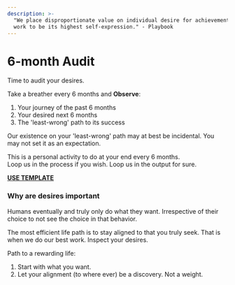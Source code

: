 ```yaml
---
description: >-
  "We place disproportionate value on individual desire for achievement and for
  work to be its highest self-expression." - Playbook
---
```


# 6-month Audit

Time to audit your desires.  
  
Take a breather every 6 months and **Observe**: 

1. Your journey of the past 6 months
2. Your desired next 6 months 
3. The 'least-wrong' path to its success

Our existence on your 'least-wrong' path may at best be incidental. You may not set it as an expectation.

  
This is a personal activity to do at your end every 6 months.   
Loop us in the process if you wish. Loop us in the output for sure.

[**USE TEMPLATE**](https://docs.google.com/document/d/187Tgk8ePr__P3OZpBGgciagdKDOZlPlnWDgfeRrjcJE/edit)  


### Why are desires important

Humans eventually and truly only do what they want. Irrespective of their choice to not see the choice in that behavior.

The most efficient life path is to stay aligned to that you truly seek. That is when we do our best work. Inspect your desires.

  
Path to a rewarding life: 

1. Start with what you want.
2. Let your alignment \(to where ever\) be a discovery. Not a weight.

